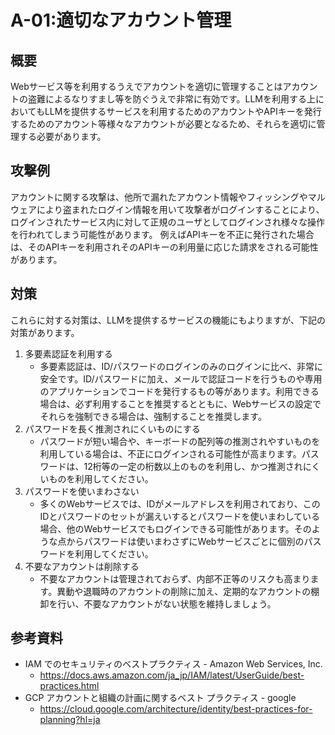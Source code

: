 # A-01:適切なアカウント管理
## 概要
Webサービス等を利用するうえでアカウントを適切に管理することはアカウントの盗難によるなりすまし等を防ぐうえで非常に有効です。LLMを利用する上においてもLLMを提供するサービスを利用するためのアカウントやAPIキーを発行するためのアカウント等様々なアカウントが必要となるため、それらを適切に管理する必要があります。

## 攻撃例
アカウントに関する攻撃は、他所で漏れたアカウント情報やフィッシングやマルウェアにより盗まれたログイン情報を用いて攻撃者がログインすることにより、ログインされたサービス内に対して正規のユーザとしてログインされ様々な操作を行われてしまう可能性があります。
例えばAPIキーを不正に発行された場合は、そのAPIキーを利用されそのAPIキーの利用量に応じた請求をされる可能性があります。

## 対策
これらに対する対策は、LLMを提供するサービスの機能にもよりますが、下記の対策があります。
1. 多要素認証を利用する
   *  多要素認証は、ID/パスワードのログインのみのログインに比べ、非常に安全です。ID/パスワードに加え、メールで認証コードを行うものや専用のアプリケーションでコードを発行するもの等があります。利用できる場合は、必ず利用することを推奨するとともに、Webサービスの設定でそれらを強制できる場合は、強制することを推奨します。
2. パスワードを長く推測されにくいものにする
   * パスワードが短い場合や、キーボードの配列等の推測されやすいものを利用している場合は、不正にログインされる可能性が高まります。パスワードは、12桁等の一定の桁数以上のものを利用し、かつ推測されにくいものを利用してください。  
3. パスワードを使いまわさない
   * 多くのWebサービスでは、IDがメールアドレスを利用されており、このIDとパスワードのセットが漏えいするとパスワードを使いまわしている場合、他のWebサービスでもログインできる可能性があります。そのような点からパスワードは使いまわさずにWebサービスごとに個別のパスワードを利用してください。
4. 不要なアカウントは削除する
   * 不要なアカウントは管理されておらず、内部不正等のリスクも高まります。異動や退職時のアカウントの削除に加え、定期的なアカウントの棚卸を行い、不要なアカウントがない状態を維持しましょう。
  
## 参考資料
* IAM でのセキュリティのベストプラクティス - Amazon Web Services, Inc.
  * https://docs.aws.amazon.com/ja_jp/IAM/latest/UserGuide/best-practices.html
* GCP アカウントと組織の計画に関するベスト プラクティス - google
  * https://cloud.google.com/architecture/identity/best-practices-for-planning?hl=ja
  